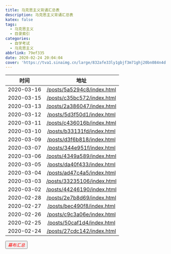 ```yaml
---
title: 马克思主义背诵汇总表
description: 马克思主义背诵汇总表
katex: false
tags:
  - 马克思主义
  - 目录索引
categories: 
  - 自学考试
  - 马克思主义
abbrlink: 79ef335
date: 2020-02-24 20:04:04
cover: 'https://tva1.sinaimg.cn/large/832afe33ly1gbjf3m71ghj20bn084n4d.jpg'
---
```


|    时间    |                           地址                           |
| :--------: | :------------------------------------------------------: |
| 2020-03-16 | [/posts/5a5294c8/index.html](/posts/5a5294c8/index.html) |
| 2020-03-15 | [/posts/c35bc572/index.html](/posts/c35bc572/index.html) |
| 2020-03-13 | [/posts/2a386047/index.html](/posts/2a386047/index.html) |
| 2020-03-12 | [/posts/5d3f50d1/index.html](/posts/5d3f50d1/index.html) |
| 2020-03-11 | [/posts/c436016b/index.html](/posts/c436016b/index.html) |
| 2020-03-10 | [/posts/b33131fd/index.html](/posts/b33131fd/index.html) |
| 2020-03-09 | [/posts/d3f6b818/index.html](/posts/d3f6b818/index.html) |
| 2020-03-07 | [/posts/344e951f/index.html](/posts/344e951f/index.html) |
| 2020-03-06 | [/posts/4349a589/index.html](/posts/4349a589/index.html) |
| 2020-03-05 | [/posts/da40f433/index.html](/posts/da40f433/index.html) |
| 2020-03-04 | [/posts/ad47c4a5/index.html](/posts/ad47c4a5/index.html) |
| 2020-03-03 | [/posts/33235106/index.html](/posts/33235106/index.html) |
| 2020-03-02 | [/posts/44246190/index.html](/posts/44246190/index.html) |
| 2020-02-28 | [/posts/2e7b8d69/index.html](/posts/2e7b8d69/index.html) |
| 2020-02-27 | [/posts/bec490f8/index.html](/posts/bec490f8/index.html) |
| 2020-02-26 | [/posts/c9c3a06e/index.html](/posts/c9c3a06e/index.html) |
| 2020-02-25 | [/posts/50caf1d4/index.html](/posts/50caf1d4/index.html) |
| 2020-02-24 | [/posts/27cdc142/index.html](/posts/27cdc142/index.html) |

<a href='https://mubu.com/doc/uhtcWZG-o0'><button style="color:red" class="button button-large button-plain button-borderless" style='color:red'><i class="fa fa-tag">幕布汇总</i></button></a>



